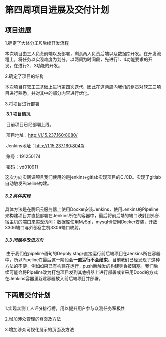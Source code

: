# 第四周项目进展及交付计划

## 项目进展

1.确定了大体分工和后续开发流程

​	本次项目由三人负责前端以及部署，剩余两人负责后端以及数据库开发。在开发流程上，将任务以实现难度为划分，以两周为时间段，先进行1、4功能要求的开发，在进行2、3功能的开发。

2.确定了项目的结构

​	本次项目在软工三基础上进行第四次迭代，因此在这两周内我们的组员对软工三项目进行熟悉，并对其中的部分内容进行优化。

3.将项目进行部署

​	**3.1 项目情况**

​		目前项目已经部署上线。

​		项目地址：http://1.15.237.160:8080/

​		Jenkins地址：http://1.15.237.160:8040/

​		账号：191250174

​		密码：yd010911

​		这次方向实践课项目我们使用的是jenkins+gitlab实现项目的CI/CD。实现了gitlab自动触发Pipeline构建。

##### 	3.2 具体实现

​		具体方法是在腾讯云服务器上使用Docker安装Jenkins，使用Jenkins的Pipeline来构建项目并直接部署在Jenkins所在的容器中，最后将前后端的端口映射到外部宿主机的端口来实现访问；数据库使用MySql，mysql也使用Docker安装，开放3306端口与外部宿主机3306端口映射。

##### 	3.3 问题与改进方向

​		由于我们在pipeline语句的Depoly stage直接运行前后端项目在Jenkins所在容器中，所以Pipeline在最后这一阶段会**一直运行不会结束**。目前我们已经发现了这种方法的不便，例如如果已有构建在运行，push新触发的构建则会被阻塞。我们后续可能会将Pipeline改为打包项目发到其他机器上进行部署或者采用Dood的方式在Jenkins容器里新建容器放入前后端项目并部署。



## 下两周交付计划

1.实现众测工人评分排行榜，用以提升用户参与众测任务积极性

2.增加涉众管理的页面及方法

3.增加涉众可视化展示的页面及方法

